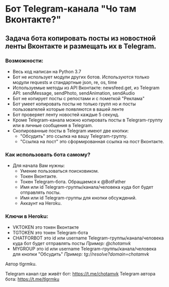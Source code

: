 # Бот Telegram-канала "Чо там Вконтакте?"

## Задача бота копировать посты из новостной ленты Вконтакте и размещать их в Telegram.

### Возможности:
 - Весь код написан на Python 3.7
 - Бот не использует модули других ботов. Используются только модули requests и стандартные json, re, os, time
 - Используемые методы из API Вконтакте: newsfeed.get, из Telegram API: sendMessage, sendPhoto, sendAnimation, sendAudio
 - Бот не копирует посты с репостами и с пометкой "Реклама"
 - Бот умеет копировать посты не только групп но и посты пользователей которые появляются в вашей ленте 
 - Бот проверяет ленту новостей каждые 5 секунд.
 - Кроме Telegram-канала можно копировать посты в Telegram-группу или в личные сообщения в Telegram.
 - Скопированные посты в Telegram имеют две кнопки:
	- "Обсудить" это ссылка на вашу Telegram-группу.
	- "Ссылка на пост" это сформированная ссылка на пост Вконтакте.

### Как использовать бота самому?
 - Для начала Вам нужны:
	- Умение пользоваться поисковиком.
	- Токен Вконтакте.
	- Токен Telegram-бота. Обращаемся к @BotFather
	- Имя или id Telegram-группы/канала/человека куда бот будет отправлять посты.
	- Имя или id Telegram-группы для кнопки обсуждений.
	- Аккаунт на Heroku.

### Ключи в Heroku:
 - VKTOKEN это токен Вконтакте
 - TGTOKEN это токен Telegram-бота
 - CHATFORBOT это id или username Telegram-группы/канала/человека куда бот будет отправлять посты
	*Пример: @chotamvk*
 - MYGROUP это id или username Telegram-группы/канала/человека для кнопки "Обсудить"
	*Пример: tg://resolve?domain=chotamvk*
	
Автор tlgrmku.

Telegram канал где живёт бот: https://t.me/chotamvk
Telegram автора бота: https://t.me/tlgrmku
